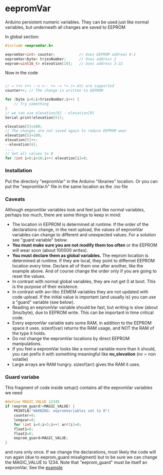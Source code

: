 # eepromVar
Arduino persistent numeric variables. They can be used just like
normal variables, but underneath all changes are saved to EEPROM

In global section:

```C++
#include <eepromVar.h>

eepromVar<int> counter;           // Uses EEPROM addrees 0-1
eepromVar<byte> triesNumber;      // Uses address 2
eeprom<uint16_t> elevation[10];   // Uses address 3-22

```
Now in the code

```C++

// = ++v v++ --v v-- += -= *= /= etc are supported
counter++; // The change is written to EEPROM

for (byte i=0;i<triesNumber;i++) {
	// Try something
}
// we can use elevation[0] - elevation[9]
Serial.print(elevation[5]);

elevation[5]=100;
// The changes are not saved again to reduce EEPROM wear
elevation[5]=100;
elevation[5]++;
--elevation[6];
....
// Set all values to 0
for (int i=0;i<10;i++) elevation[i]=0;

```
### Installation
Put the directory "eepromVar" in the Arduino "libraries" location.
Or you can put the "eepromVar.h" file in the same location as the .ino file

### Caveats
Although eepromVar variables look and feel just like normal variables,
perhaps too much, there are some things to keep in mind:
- The location in EEPROM is determined at runtime. If the order of the
declarations change, in the next upload, the values of eepromVar variables
can change to different and unexpected values. For a solution see "guard variable"
below.
- **You must make sure you are not modify them too often** or the EEPROM
will wear soon (about 100000 writes).
- **You must declare them as global variables.** The eeprom location is
determined at runtime. If they are local, they point to differnet EEPROM
location every time.
Declare all of them one after another, like the example above. And of course change the
order only if you are going to reset the values.
- In contrast with normal global variables, they are not get 0 at boot.
This is the purpose of their existence.
- In contrast with avr-libc EEMEM variables they are not updated with
code upload. If the initial value is important (and usually is) you can use
a "guard" variable (see below).
- Reading an eepromVar variable should be fast, but writing is slow
(about 3ms/byte), due to EEPROM write. This can be important in time critical
code.
- Every eepromVar variable eats some RAM, in addition to the EEPROM space
it uses. sizeof(var) returns the RAM usage, and NOT the RAM  of the type it holds.
- Do not change the eepromVar locations by direct EEPROM manipulations.
- If you feel a eepromVar looks like a normal variable more than it should,
you can prefix it with something meaningful like **nv_elevation** (nv = non volatile)
- Large arrays are RAM hungry. sizeof(arr) gives the RAM it uses.

### Guard variabe

This fragment of code inside setup() contains all the eepromVar variables we need
```C++
#define MAGIC_VALUE 12345
if (eeprom_guard!=MAGIC_VALUE) {
    PRINTLN("WARNING: eepromVariables set to 0")
    counter=0;
    longvar=0;
    for (int i=0;i<5;i++) arr[i]=0;
    float1=0;
    float2=0;
    eeprom_guard=MAGIC_VALUE;
}

```

and runs only once. If we change the declarations, most likely
the code will run again (due to eeprom_guard misaligment) but
to be sure we can change the MAGIC_VALUE to 1234.
Note that "eeprom_guard" must be itself an eepromVar. See the
[example](https://github.com/pkarsy/eepromVar/blob/master/example/example.ino)

